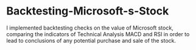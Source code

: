 # Backtesting-Microsoft-s-Stock
I implemented backtesting checks on the value of Microsoft stock, comparing the indicators of Technical Analysis MACD and RSI in order to lead to conclusions of any potential purchase and sale of the stock.
